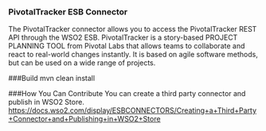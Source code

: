 ### PivotalTracker ESB Connector

The PivotalTracker connector allows you to access the PivotalTracker REST API through the WSO2 ESB. PivotalTracker is a story-based PROJECT PLANNING TOOL from Pivotal Labs that allows teams to collaborate and react to real-world changes instantly. It is based on agile software methods, but can be used on a wide range of projects.

###Build
mvn clean install

###How You Can Contribute
You can create a third party connector and publish in WSO2 Store.
https://docs.wso2.com/display/ESBCONNECTORS/Creating+a+Third+Party+Connector+and+Publishing+in+WSO2+Store

